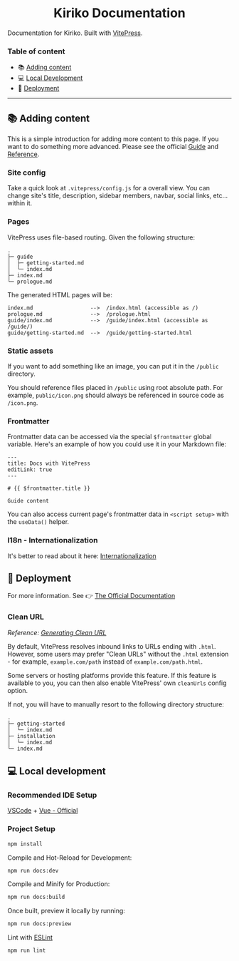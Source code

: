 <h1 align="center">
  Kiriko Documentation
</h1>

Documentation for Kiriko. Built with [VitePress](https://vitepress.dev/).

### Table of content

- 📚️ [Adding content](#adding-content)
- 💻️ [Local Development](#local-development)
- 🚀 [Deployment](#deployment)

---

## <a name="adding-content">📚️ Adding content</a>

This is a simple introduction for adding more content to this page. If you want to do something more advanced. Please see the official [Guide](https://vitepress.dev/guide/what-is-vitepress) and [Reference](https://vitepress.dev/reference/site-config).

### Site config

Take a quick look at `.vitepress/config.js` for a overall view. You can change site's title, description, sidebar members, navbar, social links, etc... within it.

### Pages

VitePress uses file-based routing. Given the following structure:

```
.
├─ guide
│  ├─ getting-started.md
│  └─ index.md
├─ index.md
└─ prologue.md
```

The generated HTML pages will be:

```
index.md                  -->  /index.html (accessible as /)
prologue.md               -->  /prologue.html
guide/index.md            -->  /guide/index.html (accessible as /guide/)
guide/getting-started.md  -->  /guide/getting-started.html
```

### Static assets

If you want to add something like an image, you can put it in the `/public` directory.

You should reference files placed in `/public` using root absolute path. For example, `public/icon.png` should always be referenced in source code as `/icon.png`.

### Frontmatter

Frontmatter data can be accessed via the special `$frontmatter` global variable. Here's an example of how you could use it in your Markdown file:

```
---
title: Docs with VitePress
editLink: true
---

# {{ $frontmatter.title }}

Guide content
```

You can also access current page's frontmatter data in `<script setup>` with the `useData()` helper.

### I18n - Internationalization

It's better to read about it here: [Internationalization](https://vitepress.dev/guide/i18n)

## <a name="deployment">🚀 Deployment</a>

For more information. See 👉️ [The Official Documentation](https://vitepress.dev/guide/deploy)

### Clean URL

_Reference: [Generating Clean URL](https://vitepress.dev/guide/routing)_

By default, VitePress resolves inbound links to URLs ending with `.html`. However, some users may prefer "Clean URLs" without the `.html` extension - for example, `example.com/path` instead of `example.com/path.html`.

Some servers or hosting platforms provide this feature. If this feature is available to you, you can then also enable VitePress' own `cleanUrls` config option.

If not, you will have to manually resort to the following directory structure:

```
.
├─ getting-started
│  └─ index.md
├─ installation
│  └─ index.md
└─ index.md
```

## <a name="local-development">💻️ Local development</a>

### Recommended IDE Setup

[VSCode](https://code.visualstudio.com/) + [Vue - Official](https://marketplace.visualstudio.com/items?itemName=Vue.volar)

### Project Setup

```sh
npm install
```

Compile and Hot-Reload for Development:

```sh
npm run docs:dev
```

Compile and Minify for Production:

```sh
npm run docs:build
```

Once built, preview it locally by running:

```sh
npm run docs:preview
```

Lint with [ESLint](https://eslint.org/)

```sh
npm run lint
```
